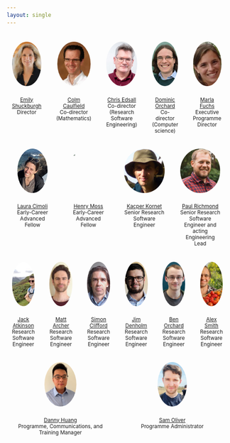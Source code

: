 ```yaml
---
layout: single
---
```


<style>
#container {
  display: flex;
  margin: 0px;
  }
.person
{
 flex: 1;
  float:left;
  padding: 1em;
  margin-right: 10px;
  margin-top: 10px;
  text-align:center;
  font-size: smaller;
  }
.person img {
  object-fit: cover;
  border-radius: 50%;
  clear: right;
  display: block;
  margin: auto;
  margin-bottom: 2em;
  height: 100px;
}
span.role {
  display: block;
}
</style>

<!--<h3>Leadership</h3> -->
<div id="container">

<div class="person">
<a href="https://www.cisl.cam.ac.uk/directory/emily-shuckburgh">
<img src="/assets/images/emily-shuckburgh.jpeg" description="Emily Shuckburgh portrait photo" />
Emily Shuckburgh
</a>
<span class='role'>Director</span>
</div>

<div class="person">
<a href="http://www.damtp.cam.ac.uk/person/cpc12">
<img src="/assets/images/colm-caulfield.jpeg" description="Colm Caulfield portrait photo"  />
Colm Caulfield</a>
<span class='role'>Co-director (Mathematics)</span>
</div>

<div class="person">
<a href="https://www.hpc.cam.ac.uk/about-team-christopher-edsall">
<img src="/assets/images/chris-edsall.jpeg" description="Chris Edsall portrait photo"  />
Chris Edsall</a>
<span class='role'>Co-director (Research Software Engineering)</span>
</div>

<div class="person">
<a href="http://dorchard.github.io">
<img src="/assets/images/dominic-orchard.jpeg" description="Dominic Orchard portrait photo"  />
Dominic Orchard</a>
<span class='role'>Co-director (Computer science)</span>
</div>


<div class="person">
<a href="">
<img src="/assets/images/marla_fuchs.jpeg" description="Marla Fuchs portrait photo"  />
Marla Fuchs</a>
<span class='role'>Executive Programme Director</span>
</div>
</div>

<!--<h3>Early-Career Advanced Fellows</h3>-->

<div id="container">
<div class="person">
<a href="">
<img src="/assets/images/laura-cimoli.png" description="Laura Cimoli portrait photo"  />
Laura Cimoli</a>
<span class='role'>Early-Career Advanced Fellow</span>
</div>

<div class="person">
<a href="https://henrymoss.github.io/">
<img src="/assets/images/henry-moss.jpeg" description="Henry Moss portrait photo"  />
Henry Moss</a>
<span class='role'>Early-Career Advanced Fellow</span>
</div>


<div class="person">
<a href="">
<img src="/assets/images/kacper-kornet.jpeg" description="Kacper Kornet portrait photo" />
Kacper Kornet
</a>
<span class='role'>Senior Research Software Engineer</span>
</div>

<div class="person">
<a href="">
<img src="/assets/images/paul-richmond.png" description="Paul Richmond portrait photo" />
Paul Richmond
</a>
<span class='role'>Senior Research Software Engineer and acting Engineering Lead</span>
</div>
</div>

<div id="container">
<div class="person">
<a href="">
<img src="/assets/images/jack-atkinson.jpeg" description="Jack Atkinson portrait photo" />
Jack Atkinson</a>
<span class='role'>Research Software Engineer</span>
</div>


<div class="person">
<a href="">
<img src="/assets/images/matt-archer.png" class='portrait'  description="Matt Archer portrait photo" />
Matt Archer</a>
<span class='role'>Research Software Engineer</span>
</div>



<div class="person">
<a href="">
<img src="/assets/images/simon-clifford.jpg" description="Simon Clifford portrait photo" />
Simon Clifford</a>
<span class='role'>Research Software Engineer</span>
</div>

<div class="person">
<a href="">
<img src="/assets/images/jim-denholm.png" description="Jim Denholm portrait photo" />
Jim Denholm</a>
<span class='role'>Research Software Engineer</span>
</div>

<div class="person">
<a href="">
<img src="/assets/images/ben-orchard.png" class='portrait'  description="Ben Orchard portrait photo" />
Ben Orchard</a>
<span class='role'>Research Software Engineer</span>
</div>


<div class="person">
<a href="">
<img src="/assets/images/alex-smith.png" class='portrait' description="Alex Smith portrait photo" />
Alex Smith</a>
<span class='role'>Research Software Engineer</span>
</div>


</div>

<!--<h3>Programme</h3>-->
<div id="container">
<div class="person">
<a href="">
<img src="/assets/images/danny-huang.jpeg" description="Danny Huang portrait photo" />
Danny Huang
</a>
<span class='role'>Programme, Communications, and Training Manager</span>
</div>

<div class="person">
<a href="">
<img src="/assets/images/sam-oliver.png" description="Sam Oliver portrait photo" />
Sam Oliver
</a>
<span class='role'>Programme Administrator</span>
</div>

</div>